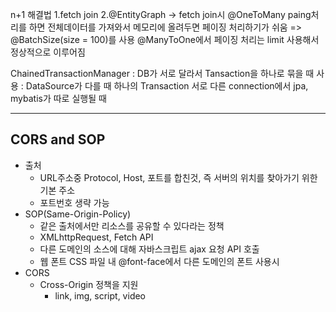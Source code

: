 n+1 해결법
1.fetch join
2.@EntityGraph
  -> fetch join시 @OneToMany paing처리를 하면 전체데이터를 가져와서 메모리에 올려두면 페이징 처리하기가 쉬움
  => @BatchSize(size = 100)를 사용
  @ManyToOne에서 페이징 처리는 limit 사용해서 정상적으로 이루어짐

ChainedTransactionManager
  : DB가 서로 달라서 Tansaction을 하나로 묶을 때 사용
  : DataSource가 다를 때 하나의 Transaction
서로 다른 connection에서 jpa, mybatis가 따로 실행될 때

---------------------------

## CORS and SOP
  - 출처
    * URL주소중 Protocol, Host, 포트를 합친것, 즉 서버의 위치를 찾아가기 위한 기본 주소
    * 포트번호 생략 가능
  - SOP(Same-Origin-Policy)
    * 같은 출처에서만 리소스를 공유할 수 있다라는 정책
    * XMLhttpRequest, Fetch API
    * 다른 도메인의 소스에 대해 자바스크립트 ajax 요청 API 호출
    * 웹 폰트 CSS 파일 내 @font-face에서 다른 도메인의 폰트 사용시
  - CORS
    * Cross-Origin 정책을 지원
      * link, img, script, video 

